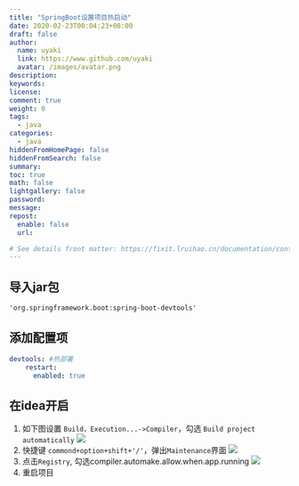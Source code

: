 ```yaml
---
title: "SpringBoot设置项目热启动"
date: 2020-02-23T00:04:23+08:00
draft: false
author:
  name: uyaki
  link: https://www.github.com/uyaki
  avatar: /images/avatar.png
description:
keywords: 
license:
comment: true
weight: 0
tags:
  - java 
categories:
  - java
hiddenFromHomePage: false
hiddenFromSearch: false
summary:
toc: true
math: false
lightgallery: false
password:
message:
repost:
  enable: false
  url: 

# See details front matter: https://fixit.lruihao.cn/documentation/content-management/introduction/#front-matter
---
```


<!--more-->

## 导入jar包
```markdown
'org.springframework.boot:spring-boot-devtools'
```
## 添加配置项
```yaml
devtools: #热部署
    restart:
      enabled: true
```

## 在idea开启
1. 如下图设置 `Build，Execution...->Compiler`，勾选 `Build project automatically`
![](https://cdn.jsdelivr.net/gh/uyaki/pic-cloud/img/20200223011604.png)
2. 快捷键 `commond+option+shift+'/'`，弹出`Maintenance`界面
![](https://cdn.jsdelivr.net/gh/uyaki/pic-cloud/img/20200223011708.png)
3. 点击`Registry`, 勾选compiler.automake.allow.when.app.running
![](https://cdn.jsdelivr.net/gh/uyaki/pic-cloud/img/20200223011808.png)
4. 重启项目

